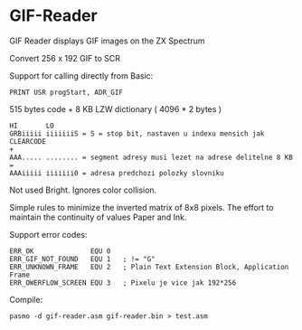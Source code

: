# GIF-Reader
GIF Reader displays GIF images on the ZX Spectrum

Convert 256 x 192 GIF to SCR

Support for calling directly from Basic:

    PRINT USR progStart, ADR_GIF

515 bytes code + 8 KB LZW dictionary ( 4096 * 2 bytes )

    HI       LO
    GRBiiiii iiiiiiiS = S = stop bit, nastaven u indexu mensich jak CLEARCODE
    +
    AAA..... ........ = segment adresy musi lezet na adrese delitelne 8 KB
    =
    AAAiiiii iiiiiii0 = adresa predchozi polozky slovniku

Not used Bright. Ignores color collision.

Simple rules to minimize the inverted matrix of 8x8 pixels. The effort to maintain the continuity of values Paper and Ink.

Support error codes:

    ERR_OK		    	EQU	0
    ERR_GIF_NOT_FOUND	EQU	1	; != "G"
    ERR_UNKNOWN_FRAME	EQU	2	; Plain Text Extension Block, Application Frame
    ERR_OWERFLOW_SCREEN	EQU	3	; Pixelu je vice jak 192*256

Compile:

    pasmo -d gif-reader.asm gif-reader.bin > test.asm
